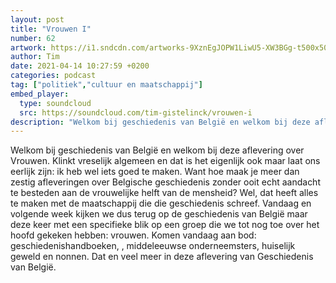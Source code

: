 ```yaml
---
layout: post
title: "Vrouwen I"
number: 62
artwork: https://i1.sndcdn.com/artworks-9XznEgJOPW1LiwU5-XW3BGg-t500x500.jpg
author: Tim
date: 2021-04-14 10:27:59 +0200
categories: podcast
tag: ["politiek","cultuur en maatschappij"]
embed_player:
  type: soundcloud
  src: https://soundcloud.com/tim-gistelinck/vrouwen-i
description: "Welkom bij geschiedenis van België en welkom bij deze aflevering over Vrouwen."
---
```

Welkom bij geschiedenis van België en welkom bij deze aflevering over Vrouwen. Klinkt vreselijk algemeen en dat is het eigenlijk ook maar laat ons eerlijk zijn: ik heb wel iets goed te maken. Want hoe maak je meer dan zestig afleveringen over Belgische geschiedenis zonder ooit echt aandacht te besteden aan de vrouwelijke helft van de mensheid? Wel, dat heeft alles te maken met de maatschappij die die geschiedenis schreef. Vandaag en volgende week kijken we dus terug op de geschiedenis van België maar deze keer met een specifieke blik op een groep die we tot nog toe over het hoofd gekeken hebben: vrouwen. Komen vandaag aan bod: geschiedenishandboeken, , middeleeuwse onderneemsters, huiselijk geweld en nonnen. Dat en veel meer in deze aflevering van Geschiedenis van België.